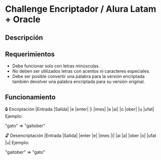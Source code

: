 # Challenge Encriptador / Alura Latam + Oracle

## Descripción

## Requerimientos
* Debe funcionar solo con letras minúsculas.
* No deben ser utilizados letras con acentos ni caracteres especiales.
* Debe ser posible convertir una palabra para la versión encriptada también devolver una palabra encriptada para su versión original.

## Funcionamiento
🔒 Encriptación
|Entrada	|Salida|
|e	|enter|
|i	|imes|
|a	|ai|
|o	|ober|
|u	|ufat|
Ejemplo:

"gato" => "gaitober"

🔓 Desencriptación
|Entrada	|Salida|
|enter	|e|
|imes	|i|
|ai	|a|
|ober	|o|
|ufat	|u|
Ejemplo:

"gaitober" => "gato"
